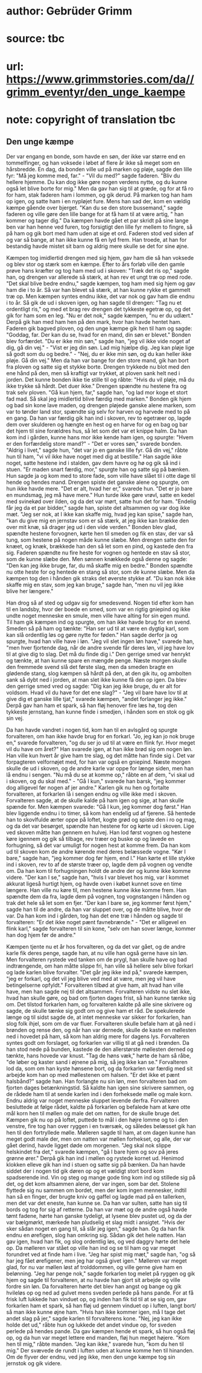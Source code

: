 # author: Gebrüder Grimm
# source: tbc
# url: https://www.grimmstories.com/da//grimm_eventyr/den_unge_kaempe
# note: copyright of translation tbc

## Den unge kæmpe 

Der var engang en bonde, som havde en søn, der ikke var større end en
tommelfinger, og han voksede i løbet af flere år ikke så meget som en
hårsbredde. En dag, da bonden ville ud på marken og pløje, sagde den
lille fyr: "Må jeg komme med, far." - "Vil du med?" sagde faderen.
"Bliv du hellere hjemme. Du kan dog ikke gøre nogen verdens nytte, og
du kunne også let blive borte for mig." Men da gav han sig til at
græde, og for at få ro for ham, stak faderen ham i lommen, og gik derud.
På marken tog han ham op igen, og satte ham i en nypløjet fure. Mens han
sad der, kom en vældig kæmpe gående over bjerget. "Kan du se den store
bussemand," sagde faderen og ville gøre den lille bange for at få ham
til at være artig, " han kommer og tager dig." Da kæmpen havde gået et
par skridt på sine lange ben var han henne ved furen, tog forsigtigt den
lille fyr mellem to fingre, så på ham og gik bort med ham uden at sige
et ord. Faderen stod ved siden af og var så bange, at han ikke kunne få
en lyd frem. Han troede, at han for bestandig havde mistet sit barn og
aldrig mere skulle se det for sine øjne.

Kæmpen tog imidlertid drengen med sig hjem, gav ham die så han voksede
og blev stor og stærk som en kæmpe. Efter to års forløb ville den gamle
prøve hans kræfter og tog ham med ud i skoven: "Træk det ris op,"
sagde han, og drengen var allerede så stærk, at han rev et ungt træ op
med rode. "Det skal blive bedre endnu," sagde kæmpen, tog ham med sig
hjem og gav ham die i to år. Så var han blevet så stærk, at han kunne
rykke et gammelt træ op. Men kæmpen syntes endnu ikke, det var nok og
gav ham die endnu i to år. Så gik de ud i skoven igen, og han sagde til
drengen: "Tag nu et ordentligt ris," og med et brag rev drengen det
tykkeste egetræ op, og det gik for ham som en leg. "Nu er det nok,"
sagde kæmpen, "nu er du udlært." Derpå gik han med ham hen på den
mark, hvor han havde hentet ham. Faderen gik bagved ploven, og den unge
kæmpe gik hen til ham og sagde: "Goddag, far. Der kan du se, hvad for
en mand, din søn er blevet." Bonden blev forfærdet. "Du er ikke min
søn," sagde han, "jeg vil ikke vide noget af dig, gå din vej." -
"Vist er jeg din søn. Lad mig hjælpe dig. Jeg kan pløje lige så godt
som du og bedre." - "Nej, du er ikke min søn, og du kan heller ikke
pløje. Gå din vej." Men da han var bange for den store mand, gik han
bort fra ploven og satte sig et stykke borte. Drengen trykkede nu blot
med den ene hånd på den, men så kraftigt var trykket, at ploven sank
helt ned i jorden. Det kunne bonden ikke tie stille til og råbte: "Hvis
du vil pløje, må du ikke trykke så hårdt. Det duer ikke." Drengen
spændte nu hestene fra og trak selv ploven. "Gå kun hjem, far," sagde
han, "og lad mor koge et stort fad mad. Så skal jeg imidlertid blive
færdig med marken." Bonden gik hjem og bad sin kone lave maden, og
drengen pløjede ganske alene marken, som var to tønder land stor,
spændte sig selv for harven og harvede med to på en gang. Da han var
færdig gik han ind i skoven, rev to egetræer op, lagde dem over
skulderen og hængte en hest og en harve for og en bag og bar det hjem
til sine forældres hus, så let som det var et knippe halm. Da han kom
ind i gården, kunne hans mor ikke kende ham igen, og spurgte: "Hvem er
den forfærdelig store mand?" - "Det er vores søn," svarede bonden.
"Aldrig i livet," sagde hun, "det var jo en ganske lille fyr. Gå din
vej," råbte hun til ham, "vi vil ikke have noget med dig at
bestille." Han sagde ikke noget, satte hestene ind i stalden, gav dem
havre og hø og gik så ind i stuen. "Er maden snart færdig, mor,"
spurgte han og satte sig på bænken. Hun sagde ja og kom med to store
fade, som ville have slået til i otte dage til hende og hendes mand.
Drengen spiste det ganske alene og spurgte, om hun ikke havde mere.
"Det er alt, hvad her er," svarede hun. "Det er jo bare en mundsmag,
jeg må have mere." Hun turde ikke gøre vrøvl, satte en kedel med
svinekød over ilden, og da det var mørt, satte hun det for ham.
"Endelig får jeg da et par bidder," sagde han, spiste det altsammen og
var dog ikke mæt. "Jeg ser nok, at I ikke kan skaffe mig, hvad jeg kan
spise," sagde han, "kan du give mig en jernstav som er så stærk, at
jeg ikke kan brække den over mit knæ, så drager jeg ud i den vide
verden." Bonden blev glad, spændte hestene forvognen, kørte hen til
smeden og fik en stav, der var så tung, som hestene på nogen måde kunne
slæbe. Men drengen satte den for knæet, og knæk, brækkede han den så let
som en pind, og kastede den fra sig. Faderen spændte nu fire heste for
vognen og hentede en stav så stor, som de kunne slæbe den. Men sønnen
knækkede også denne og sagde: "Den kan jeg ikke bruge, far, du må
skaffe mig en bedre." Bonden spændte nu otte heste for og hentede en
stang så stor, som de kunne slæbe. Men da kæmpen tog den i hånden gik
straks det øverste stykke af. "Du kan nok ikke skaffe mig en stav, som
jeg kan bruge," sagde han, "men nu vil jeg ikke blive her længere."

Han drog så af sted og udgav sig for smedesvend. Nogen tid efter kom han
til en landsby, hvor der boede en smed, som var en rigtig gniepind og
ikke undte noget menneske en smule, men ville have alting for sin egen
mund. Til ham gik kæmpen ind og spurgte, om han ikke havde brug for en
svend. Smeden så på ham og tænkte: "Han ser ud til at være en dygtig
karl, som kan slå ordentlig løs og gøre nytte for føden." Han sagde
derfor ja og spurgte, hvad han ville have i løn. "Jeg vil slet ingen
løn have," svarede han, "men hver fjortende dag, når de andre svende
får deres løn, vil jeg have lov til at give dig to slag. Det må du finde
dig i." Den gerrige smed var henrykt og tænkte, at han kunne spare en
mængde penge. Næste morgen skulle den fremmede svend slå det første
slag, men da smeden bragte en glødende stang, slog kæmpen så hårdt på
den, at den gik itu, og ambolten sank så dybt ned i jorden, at man slet
ikke kunne få den op igen. Da blev den gerrige smed vred og sagde: "Dig
kan jeg ikke bruge, du er alt for voldsom. Hvad vil du have for det ene
slag?" - "Jeg vil bare have lov til at give dig et ganske lille
tjat," svarede kæmpen, "andet forlanger jeg ikke." Derpå gav han ham
et spark, så han fløj henover fire læs hø, tog den tykkeste jernstang,
han kunne finde i smedjen, i hånden som en stok og gik sin vej.

Da han havde vandret i nogen tid, kom han til en avlsgård og spurgte
forvalteren, om han ikke havde brug for en forkarl. "Jo, jeg kan jo nok
bruge en," svarede forvalteren, "og du ser jo ud til at være en flink
fyr. Hvor meget vil du have om året?" Han svarede igen, at han ikke
brød sig om nogen løn. Han ville kun hvert år give ham tre slag, og det
måtte han finde sig i. Det var forpagteren velfornøjet med, for han var
også en gniepind. Næste morgen skulle de ud i skoven, og de andre karle
var oppe for længe siden, men han lå endnu i sengen. "Nu må du se at
komme op," råbte en af dem, "vi skal ud i skoven, og du skal med." -
"Gå I kun," svarede han barsk, "jeg kommer dog alligevel før nogen af
jer andre." Karlen gik nu hen og fortalte forvalteren, at forkarlen lå
i sengen endnu og ville ikke med i skoven. Forvalteren sagde, at de
skulle kalde på ham igen og sige, at han skulle spænde for. Men kæmpen
svarede: "Gå I kun, jeg kommer dog først." Han blev liggende endnu i
to timer, så kom han endelig ud af fjerene. Så hentede han to skovlfulde
ærter oppe på loftet, kogte grød og spiste den i ro og mag, og da det
var besørget, spændte han hestene for og kørte ud i skoven. Lige ved
skoven måtte han gennem en hulvej. Han lod først vognen og hestene køre
igennem og gik så tilbage, rev træer og buske op og lavede en
forhugning, så det var umuligt for nogen hest at komme frem. Da han kom
ud til skoven kom de andre kørende med deres belæssede vogne. "Kør I
bare," sagde han, "jeg kommer dog før hjem, end I." Han kørte et
lille stykke ind i skoven, rev to af de største træer op, lagde dem på
vognen og vendte om. Da han kom til forhugningen holdt de andre der og
kunne ikke komme videre. "Der kan I se," sagde han, "hvis I var
blevet hos mig, var I kommet akkurat ligeså hurtigt hjem, og havde oven
i købet kunnet sove en time længere. Han ville nu køre til, men hestene
kunne ikke komme frem. Han spændte dem da fra, lagde dem på vognen, tog
vognstangen i hånden og trak det hele så let som en fjer. "Der kan I
bare se, jeg kommer først hjem," sagde han til de andre, da han var
sluppet over, og de måtte blive, hvor de var. Da han kom ind i gården,
tog han det ene træ i hånden og sagde til forvalteren: "Er det ikke
noget pænt favnebrænde." - "Det er alligevel en flink karl," sagde
forvalteren til sin kone, "selv om han sover længe, kommer han dog hjem
før de andre."

Kæmpen tjente nu et år hos forvalteren, og da det var gået, og de andre
karle fik deres penge, sagde han, at nu ville han også gerne have sin
løn. Men forvalteren rystede ved tanken om de prygl, han skulle have og
bad indtrængende, om han måtte slippe fri, han ville så hellere selv
blive forkarl og lade karlen blive forvalter. "Det går jeg ikke ind
på," svarede kæmpen, "jeg er forkarl, og det vil jeg blive ved med at
være, men jeg vil have betingelserne opfyldt." Forvalteren tilbød at
give ham, alt hvad han ville have, men han sagde nej til det altsammen.
Forvalteren vidste nu slet ikke, hvad han skulle gøre, og bad om fjorten
dages frist, så han kunne tænke sig om. Det tilstod forkarlen ham, og
forvalteren kaldte på alle sine skrivere og sagde, de skulle tænke sig
godt om og give ham et råd. De spekulerede længe og til sidst sagde de,
at intet menneske var sikker for forkarlen, han slog folk ihjel, som om
de var fluer. Forvalteren skulle befale ham at gå ned i brønden og rense
den, og når han var dernede, skulle de kaste en møllesten ned i hovedet
på ham, så kom han aldrig mere for dagens lys. Forvalteren syntes godt
om forslaget, og forkarlen var villig til at gå ned i brønden. Da han
stod nede på bunden, kastede de den allerstørste møllesten derned og
tænkte, hans hovede var knust. "Tag de høns væk," hørte de ham så
råbe, "de løber og kaster sand i øjnene på mig, så jeg ikke kan se."
Forvalteren lod da, som om han kyste hønsene bort, og da forkarlen var
færdig med sit arbejde kom han op med møllestenen om halsen. "Er det
ikke et pænt halsbånd?" sagde han. Han forlangte nu sin løn, men
forvalteren bad om fjorten dages betænkningstid. Så kaldte han igen sine
skrivere sammen, og de rådede ham til at sende karlen ind i den
forheksede mølle og male korn. Endnu aldrig var noget menneske sluppet
levende derfra. Forvalteren besluttede at følge rådet, kaldte på
forkarlen og befalede ham at køre otte mål korn hen til møllen og male
det om natten, for de skulle bruge det. Kæmpen gik nu op på loftet,
puttede to mål i den højre lomme og to i den venstre, fire tog han over
ryggen i en tværsæk, og således belæsset gik han hen til den fortryllede
mølle. Mølleren sagde til ham, at om dagen kunne han meget godt male
der, men om natten var møllen forhekset, og alle, der var gået derind,
havde ligget døde om morgenen. "Jeg skal nok slippe helskindet fra
det," svarede kæmpen, "gå I bare hjem og sov på jeres grønne ører."
Derpå gik han ind i møllen og rystede kornet ud. Henimod klokken elleve
gik han ind i stuen og satte sig på bænken. Da han havde siddet der i
nogen tid gik døren op og et vældigt stort bord kom spadserende ind. Vin
og steg og mange gode ting kom ind og stillede sig på det, og det kom
altsammen alene, der var ingen, som bar det. Stolene flyttede sig nu
sammen om bordet, men der kom ingen mennesker, indtil han så en finger,
der brugte kniv og gaffel og lagde mad på en tallerken, men det var det
eneste, han kunne se. Da han var sulten, satte han sig til bords og tog
for sig af retterne. Da han var mæt og de andre også havde tømt fadene,
hørte han ganske tydeligt, at lysene blev pustet ud, og da der var
bælgmørkt, mærkede han pludselig et slag midt i ansigtet. "Hvis der
sker sådan noget en gang til, så slår jeg igen," sagde han. Og da han
fik endnu en ørefigen, slog han omkring sig. Sådan gik det hele natten.
Han gav igen, hvad han fik, og slog ordentlig løs, og ved daggry hørte
det hele op. Da mølleren var stået op ville han ind og se til ham og var
meget forundret ved at finde ham i live. "Jeg har spist mig mæt,"
sagde han, "og så har jeg fået ørefigener, men jeg har også givet
igen." Mølleren var meget glad, for nu var møllen løst af trolddommen,
og ville gerne give ham en belønning. "Jeg har penge nok," sagde
forkarlen tog melet på ryggen og gik hjem og sagde til forvalteren, at
nu havde han gjort sit arbejde og ville fordre sin løn. Da forvalteren
hørte det blev han angst og bange og gik hvileløs op og ned ad gulvet
mens sveden perlede på hans pande. For at få frisk luft lukkede han
vinduet op, og inden han fik tid til at se sig om, gav forkarlen ham et
spark, så han fløj ud gennem vinduet op i luften, langt bort/ så man
ikke kunne øjne ham. "Hvis han ikke kommer igen, må I tage det andet
slag på jer," sagde karlen til forvalterens kone. "Nej, jeg kan ikke
holde det ud," råbte hun og lukkede det andet vindue op, for sveden
perlede på hendes pande. Da gav kæmpen hende et spark, så hun også fløj
op, og da hun var meget lettere end manden, fløj hun meget højere. "Kom
hen til mig," råbte manden. "Jeg kan ikke," svarede hun, "kom du hen
til mig." Der svævede de rundt i luften uden at kunne komme hen til
hinanden. Om de flyver der endnu, ved jeg ikke, men den unge kæmpe tog
sin jernstok og gik videre.
